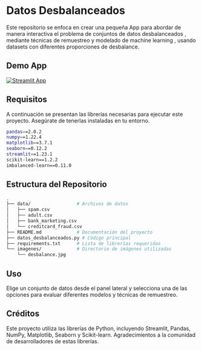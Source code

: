# Datos Desbalanceados
Este repositorio se enfoca en crear una pequeña App para abordar de manera interactiva el problema de conjuntos de datos desbalanceados , mediante técnicas de remuestreo y modelado de machine learning , usando datasets con diferentes proporciones de desbalance.

## Demo App
[![Streamlit App](https://static.streamlit.io/badges/streamlit_badge_black_white.svg)](https://abeldata-datos-desbalanceados.streamlit.app/)

## Requisitos
A continuación se presentan las librerías necesarias para ejecutar este proyecto. Asegúrate de tenerlas instaladas en tu entorno.
```bash
pandas==2.0.2
numpy==1.22.4
matplotlib==3.7.1
seaborn==0.12.2
streamlit==1.23.1
scikit-learn==1.2.2
imbalanced-learn==0.11.0
```
 ## Estructura del Repositorio
```bash
.
├── data/                 # Archivos de datos
│   ├── spam.csv
│   ├── adult.csv
│   ├── bank_marketing.csv
│   └── creditcard_fraud.csv
├── README.md             # Documentación del proyecto
├── datos_desbalanceados.py # Código principal
├── requirements.txt      # Lista de librerías requeridas
└── imagenes/             # Directorio de imágenes utilizadas
    └── desbalance.jpg
```
## Uso
Elige un conjunto de datos desde el panel lateral y selecciona una de las opciones para evaluar diferentes modelos y técnicas de remuestreo.

## Créditos
Este proyecto utiliza las librerías de Python, incluyendo Streamlit, Pandas, NumPy, Matplotlib, Seaborn y Scikit-learn. Agradecimientos a la comunidad de desarrolladores de estas librerías.
